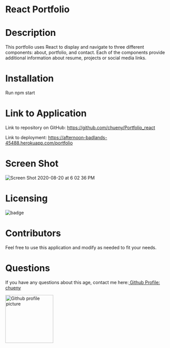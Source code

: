 # React Portfolio
 
# Description
This portfolio uses React to display and navigate to three different components: about, portfolio, and contact.  Each of the components provide additional information about resume, projects or social media links.
 
# Installation
Run npm start

# Link to Application 
Link to repository on GitHub: https://github.com/chueny/Portfolio_react

Link to deployment: https://afternoon-badlands-45488.herokuapp.com/portfolio

# Screen Shot
![Screen Shot 2020-08-20 at 6 02 36 PM](https://user-images.githubusercontent.com/17972802/90834237-6105b500-e30f-11ea-98d3-2a13a44459b0.png)

# Licensing
<img src="https://img.shields.io/badge/License-${data.license}-blue" alt="badge">

# Contributors
Feel free to use this application and modify as needed to fit your needs.

# Questions
 If you have any questions about this age, contact me here:<a href="https://github.com/chueny"> Github Profile: chueny</a>

<img src="https://avatars1.githubusercontent.com/u/17972802?v=4" alt="Github profile picture" width="150">
